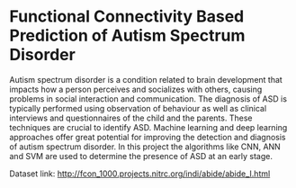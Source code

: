# Functional Connectivity Based Prediction of Autism Spectrum Disorder
Autism spectrum disorder is a condition related to brain development that impacts how a person perceives and socializes with others, causing problems in social interaction and communication. 
The diagnosis of ASD is typically performed using observation of behaviour as well as clinical interviews and questionnaires of the child and the parents. These techniques are crucial to identify ASD.
Machine learning and deep learning approaches offer great potential for improving the detection and diagnosis of autism spectrum disorder.
In this project the algorithms like CNN, ANN and SVM are used to determine the presence of ASD at an early stage.

Dataset link: http://fcon_1000.projects.nitrc.org/indi/abide/abide_I.html

